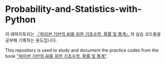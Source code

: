 # Probability-and-Statistics-with-Python
이 레파지토리는 <a href = "https://product.kyobobook.co.kr/detail/S000001762499">『파이썬 기반의 AI를 위한 기초수학, 확률 및 통계』</a>의 실습 코드들을 공부해 기록하는 용도입니다.

This repository is used to study and document the practice codes from the book <a href = "https://product.kyobobook.co.kr/detail/S000001762499">"파이썬 기반의 AI를 위한 기초수학, 확률 및 통계"</a>.
